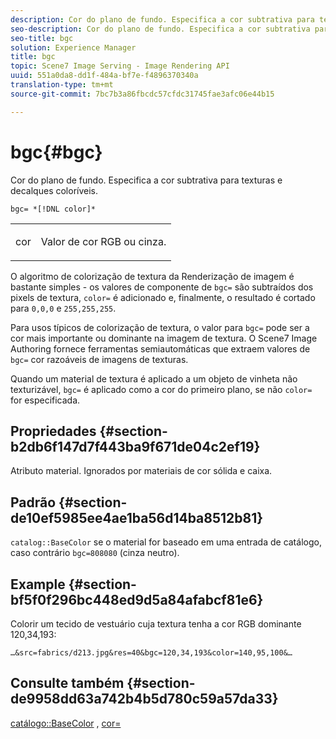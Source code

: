 ```yaml
---
description: Cor do plano de fundo. Especifica a cor subtrativa para texturas e decalques coloríveis.
seo-description: Cor do plano de fundo. Especifica a cor subtrativa para texturas e decalques coloríveis.
seo-title: bgc
solution: Experience Manager
title: bgc
topic: Scene7 Image Serving - Image Rendering API
uuid: 551a0da8-dd1f-484a-bf7e-f4896370340a
translation-type: tm+mt
source-git-commit: 7bc7b3a86fbcdc57cfdc31745fae3afc06e44b15

---
```



# bgc{#bgc}

Cor do plano de fundo. Especifica a cor subtrativa para texturas e decalques coloríveis.

`bgc= *[!DNL color]*`

<table id="simpletable_131302355CAB4900A7B45FED903A1AAD" class="- topic/simpletable "> 
 <tr class="- topic/strow strow"> 
  <td class="- topic/stentry stentry"> <p><span class="+ topic/keyword sw-d/varname varname"> cor</span> </p> </td> 
  <td class="- topic/stentry stentry"> <p>Valor de cor RGB ou cinza. </p></td> 
 </tr> 
</table>

O algoritmo de colorização de textura da Renderização de imagem é bastante simples - os valores de componente de `bgc=` são subtraídos dos pixels de textura, `color=` é adicionado e, finalmente, o resultado é cortado para `0,0,0` e `255,255,255`.

Para usos típicos de colorização de textura, o valor para `bgc=` pode ser a cor mais importante ou dominante na imagem de textura. O Scene7 Image Authoring fornece ferramentas semiautomáticas que extraem valores de `bgc=` cor razoáveis de imagens de texturas.

Quando um material de textura é aplicado a um objeto de vinheta não texturizável, `bgc=` é aplicado como a cor do primeiro plano, se não `color=` for especificada.

## Propriedades {#section-b2db6f147d7f443ba9f671de04c2ef19}

Atributo material. Ignorados por materiais de cor sólida e caixa.

## Padrão {#section-de10ef5985ee4ae1ba56d14ba8512b81}

`catalog::BaseColor` se o material for baseado em uma entrada de catálogo, caso contrário `bgc=808080` (cinza neutro).

## Example {#section-bf5f0f296bc448ed9d5a84afabcf81e6}

Colorir um tecido de vestuário cuja textura tenha a cor RGB dominante 120,34,193:

`…&src=fabrics/d213.jpg&res=40&bgc=120,34,193&color=140,95,100&…`

## Consulte também {#section-de9958dd63a742b4b5d780c59a57da33}

[catálogo::BaseColor](../../../../../ir-api/material-cat/image-rendering-api-ref/c-ir-material-catalog/c-ir-material-data-reference/r-ir-basecolor.md#reference-5f02371b1d8e444ab12d2614d9792de8) , [cor=](../../../../../ir-api/http-protocol/image-rendering-api-ref/c-ir-http-protocol-ref/c-ir-http-protocol-command-reference/r-ir-http-color.md#reference-ea3cba9edfe94dbab86d8f123a9ed0aa)
